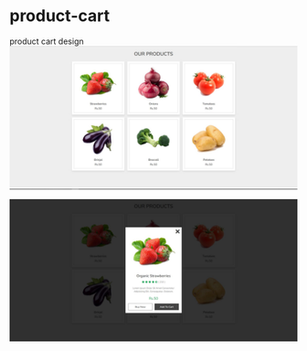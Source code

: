 # product-cart
 product cart design
![Image](https://raw.githubusercontent.com/RuchiraSachinthana/product-card/main/img/Capture1.JPG)

![Image](https://raw.githubusercontent.com/RuchiraSachinthana/product-card/main/img/Capture2.JPG)
